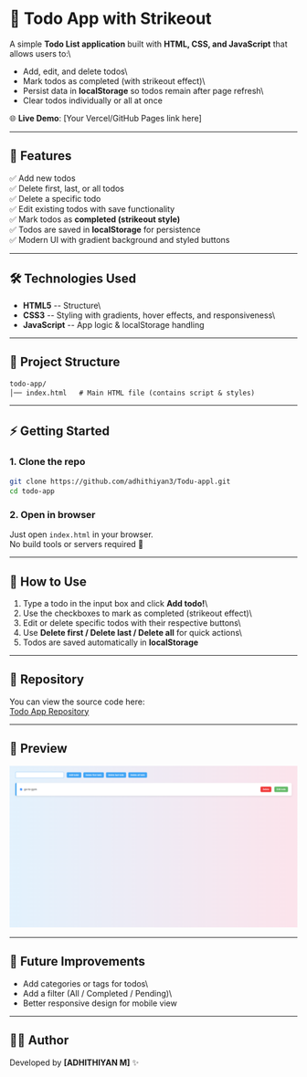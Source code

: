 # 📝 Todo App with Strikeout

A simple **Todo List application** built with **HTML, CSS, and
JavaScript** that allows users to:\
- Add, edit, and delete todos\
- Mark todos as completed (with strikeout effect)\
- Persist data in **localStorage** so todos remain after page refresh\
- Clear todos individually or all at once

🌐 **Live Demo**: \[Your Vercel/GitHub Pages link here\]

------------------------------------------------------------------------

## 🚀 Features

✅ Add new todos\
✅ Delete first, last, or all todos\
✅ Delete a specific todo\
✅ Edit existing todos with save functionality\
✅ Mark todos as **completed (strikeout style)**\
✅ Todos are saved in **localStorage** for persistence\
✅ Modern UI with gradient background and styled buttons

------------------------------------------------------------------------

## 🛠️ Technologies Used

-   **HTML5** -- Structure\
-   **CSS3** -- Styling with gradients, hover effects, and
    responsiveness\
-   **JavaScript** -- App logic & localStorage handling

------------------------------------------------------------------------

## 📂 Project Structure

    todo-app/
    │── index.html   # Main HTML file (contains script & styles)

------------------------------------------------------------------------

## ⚡ Getting Started

### 1. Clone the repo

``` bash
git clone https://github.com/adhithiyan3/Todu-appl.git
cd todo-app
```

### 2. Open in browser

Just open `index.html` in your browser.\
No build tools or servers required 🚀

------------------------------------------------------------------------

## 🎯 How to Use

1.  Type a todo in the input box and click **Add todo!**\
2.  Use the checkboxes to mark as completed (strikeout effect)\
3.  Edit or delete specific todos with their respective buttons\
4.  Use **Delete first / Delete last / Delete all** for quick actions\
5.  Todos are saved automatically in **localStorage**

------------------------------------------------------------------------
## 📂 Repository

You can view the source code here:  
[Todo App Repository](https://adhithiyan3.github.io/Todu-appl/)

---

## 📸 Preview
![Todo App Screenshot](./image.png)



------------------------------------------------------------------------

## 📌 Future Improvements

-   Add categories or tags for todos\
-   Add a filter (All / Completed / Pending)\
-   Better responsive design for mobile view

------------------------------------------------------------------------

## 👨‍💻 Author

Developed by **\[ADHITHIYAN M\]** ✨
